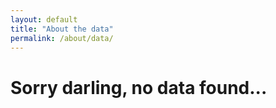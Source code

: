 ```yaml
---
layout: default
title: "About the data"
permalink: /about/data/
---
```


<h1>Sorry darling, no data found... </h1>
